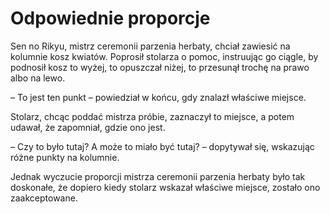 # Odpowiednie proporcje

Sen no Rikyu, mistrz ceremonii parzenia herbaty, chciał zawiesić na kolumnie kosz kwiatów. Poprosił stolarza o pomoc, instruując go ciągle, by podnosił kosz to wyżej, to opuszczał niżej, to przesunął trochę na prawo albo na lewo.

– To jest ten punkt – powiedział w końcu, gdy znalazł właściwe miejsce.

Stolarz, chcąc poddać mistrza próbie, zaznaczył to miejsce, a potem udawał, że zapomniał, gdzie ono jest.

– Czy to było tutaj? A może to miało być tutaj? – dopytywał się, wskazując różne punkty na kolumnie.

Jednak wyczucie proporcji mistrza ceremonii parzenia herbaty było tak doskonałe, że dopiero kiedy stolarz wskazał właściwe miejsce, zostało ono zaakceptowane.


